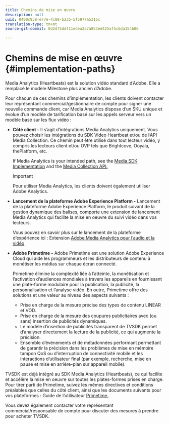 ```yaml
---
title: Chemins de mise en œuvre
description: null
uuid: 8400c938-e77e-4c88-b23b-5f5977a5316c
translation-type: tm+mt
source-git-commit: 0d2d75dd411edea2a7a853ed425af5c6da154b06

---
```



# Chemins de mise en œuvre {#implementation-paths}

Media Analytics (Heartbeats) est la solution vidéo standard d’Adobe. Elle a remplacé le modèle Milestone plus ancien d’Adobe.

Pour chacun de ces chemins d’implémentation, les clients doivent contacter leur représentant commercial/gestionnaire de compte pour signer une nouvelle commande client, car Media Analytics dispose d’un SKU unique et évolue d’un modèle de tarification basé sur les appels serveur vers un modèle basé sur les flux vidéo :

* **Côté client -** Il s’agit d’intégrations Media Analytics uniquement. Vous pouvez choisir les intégrations du SDK Video Heartbeat et/ou de l’API Media Collection. Ce chemin peut être utilisé dans tout lecteur vidéo, y compris les lecteurs client et/ou OVP tels que Brightcove, Ooyala, thePlatform, etc.

   If Media Analytics is your intended path, see the [Media SDK Implementation](/help/sdk-implement/setup/setup-overview.md) and the [Media Collection API.](/help/media-collection-api/mc-api-overview.md)

   >[!IMPORTANT]
   >
   >Pour utiliser Media Analytics, les clients doivent également utiliser Adobe Analytics.

* **Lancement de la plateforme Adobe Experience Platform -** Lancement de la plateforme Adobe Experience Platform, le produit suivant de la gestion dynamique des balises, comporte une extension de lancement Media Analytics qui facilite la mise en oeuvre du suivi vidéo dans vos lecteurs.

   Vous pouvez en savoir plus sur le lancement de la plateforme d’expérience ici : Extension [Adobe Media Analytics pour l’audio et la vidéo](https://docs.adobe.com/content/help/en/launch/using/extensions-ref/adobe-extension/media-analytics-extension/overview.html)
* **Adobe Primetime -** Adobe Primetime est une solution Adobe Experience Cloud qui aide les programmeurs et les distributeurs de contenu à monétiser les médias sur chaque écran connecté.

   Primetime élimine la complexité liée à l’atteinte, la monétisation et l’activation d’audiences mondiales à travers les appareils en fournissant une plate-forme modulaire pour la publication, la publicité, la personnalisation et l’analyse vidéo. En outre, Primetime offre des solutions et une valeur au niveau des aspects suivants :

   * Prise en charge de la mesure précise des types de contenu LINEAR et VOD.
   * Prise en charge de la mesure des coupures publicitaires avec (ou sans) insertion de publicités dynamiques.
   * Le modèle d’insertion de publicités transparent de TVSDK permet d’analyser directement la lecture de la publicité, ce qui augmente la précision.
   * Ensemble d’événements et de métadonnées performant permettant de garantir la précision dans les problèmes de mise en mémoire tampon QoS ou d’interruption de connectivité mobile et les interactions d’utilisateur final (par exemple, recherche, mise en pause et mise en arrière-plan sur appareil mobile).
<!--
   * Integrated support for Nielsen DTVR (linear) with ID3 metadata and DCR with CMS metadata.
-->

TVSDK est déjà intégré au SDK Media Analytics (Heartbeats), ce qui facilite et accélère la mise en oeuvre sur toutes les plates-formes prises en charge. <!--Primetime also supports the partnership with Nielsen.--> Pour tirer parti de Primetime, suivez les mêmes directives et conditions préalables que celles du côté [](/help/intro-to-ava/implementation-paths/client-side-path.md) client, ainsi que les documents suivants pour vos plateformes : Guide de l’utilisateur [Primetime.](https://helpx.adobe.com/primetime/user-guide.html)

Vous devez également contacter votre représentant commercial/responsable de compte pour discuter des mesures à prendre pour acheter TVSDK.
